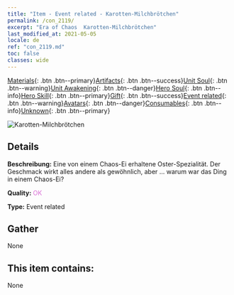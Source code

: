 ```yaml
---
title: "Item - Event related - Karotten-Milchbrötchen"
permalink: /con_2119/
excerpt: "Era of Chaos  Karotten-Milchbrötchen"
last_modified_at: 2021-05-05
locale: de
ref: "con_2119.md"
toc: false
classes: wide
---
```

 [Materials](/ItemsDE/){: .btn .btn--primary}[Artifacts](/ItemsDE/Artifacts/){: .btn .btn--success}[Unit Soul](/ItemsDE/UnitSoul/){: .btn .btn--warning}[Unit Awakening](/ItemsDE/UnitAwakening/){: .btn .btn--danger}[Hero Soul](/ItemsDE/HeroSoul/){: .btn .btn--info}[Hero Skill](/ItemsDE/HeroSkill/){: .btn .btn--primary}[Gift](/ItemsDE/Gift/){: .btn .btn--success}[Event related](/ItemsDE/Events/){: .btn .btn--warning}[Avatars](/ItemsDE/Avatars/){: .btn .btn--danger}[Consumables](/ItemsDE/Consumables/){: .btn .btn--info}[Unknown](/ItemsDE/Unknown/){: .btn .btn--primary}

 ![Karotten-Milchbrötchen](/images/t/i_690020.png)

## Details
 **Beschreibung:** Eine von einem Chaos-Ei erhaltene Oster-Spezialität. Der Geschmack wirkt alles andere als gewöhnlich, aber ... warum war das Ding in einem Chaos-Ei?

 **Quality:** <span style="color: #DA70D6">OK</span>

 **Type:** Event related

## Gather

  None

## This item contains:

  None

